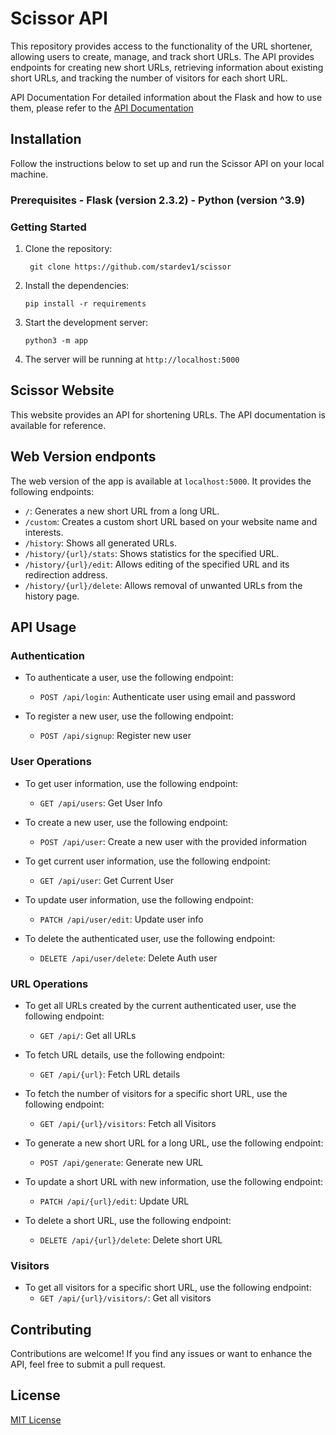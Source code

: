 # Scissor API  

 This repository provides access to the functionality of the URL shortener, allowing users to create, manage, and track short URLs. The API provides endpoints for creating new short URLs, retrieving information about existing short URLs, and tracking the number of visitors for each short URL.

 API Documentation  For detailed information about the Flask and how to use them, please refer to the [API Documentation](https://flask.palletsprojects.com/en/2.3.x/)

## Installation  
Follow the instructions below to set up and run the Scissor API on your local machine.  

### Prerequisites  - Flask (version 2.3.2) - Python (version ^3.9)  


### Getting Started  


1. Clone the repository:     

    ` git clone https://github.com/stardev1/scissor`

2.  Install the dependencies:
    
    `pip install -r requirements`
    
3.  Start the development server:
    
    
    `python3 -m app`
    
4.  The server will be running at `http://localhost:5000`

## Scissor Website

This website provides an API for shortening URLs. The API documentation is available for reference.

Web Version endponts
--------------------

The web version of the app is available at `localhost:5000`. It provides the following endpoints:

- `/`: Generates a new short URL from a long URL.
- `/custom`: Creates a custom short URL based on your website name and interests.
- `/history`: Shows all generated URLs.
- `/history/{url}/stats`: Shows statistics for the specified URL.
- `/history/{url}/edit`: Allows editing of the specified URL and its redirection address.
- `/history/{url}/delete`: Allows removal of unwanted URLs from the history page.


    

API Usage
---------

### Authentication

*   To authenticate a user, use the following endpoint:
    
    *   `POST /api/login`: Authenticate user using email and password
*   To register a new user, use the following endpoint:
    
    *   `POST /api/signup`: Register new user

### User Operations

*   To get user information, use the following endpoint:
    
    *   `GET /api/users`: Get User Info
*   To create a new user, use the following endpoint:
    
    *   `POST /api/user`: Create a new user with the provided information
*   To get current user information, use the following endpoint:
    
    *   `GET /api/user`: Get Current User
*   To update user information, use the following endpoint:
    
    *   `PATCH /api/user/edit`: Update user info
*   To delete the authenticated user, use the following endpoint:
    
    *   `DELETE /api/user/delete`: Delete Auth user

### URL Operations

*   To get all URLs created by the current authenticated user, use the following endpoint:
    
    *   `GET /api/`: Get all URLs
*   To fetch URL details, use the following endpoint:
    
    *   `GET /api/{url}`: Fetch URL details
*   To fetch the number of visitors for a specific short URL, use the following endpoint:
    
    *   `GET /api/{url}/visitors`: Fetch all Visitors
*   To generate a new short URL for a long URL, use the following endpoint:
    
    *   `POST /api/generate`: Generate new URL
*   To update a short URL with new information, use the following endpoint:
    
    *   `PATCH /api/{url}/edit`: Update URL
*   To delete a short URL, use the following endpoint:
    
    *   `DELETE /api/{url}/delete`: Delete short URL

### Visitors

*   To get all visitors for a specific short URL, use the following endpoint:
    *   `GET /api/{url}/visitors/`: Get all visitors

Contributing
------------

Contributions are welcome! If you find any issues or want to enhance the API, feel free to submit a pull request.

License
-------

[MIT License](LICENSE)
